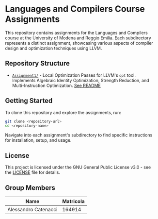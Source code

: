 # Languages and Compilers Course Assignments

This repository contains assignments for the Languages and Compilers course at the University of Modena and Reggio Emilia. Each subdirectory represents a distinct assignment, showcasing various aspects of compiler design and optimization techniques using LLVM.

## Repository Structure

- [`Assignment1/`](Assignment1/) - Local Optimization Passes for LLVM's `opt` tool. Implements Algebraic Identity Optimization, Strength Reduction, and Multi-Instruction Optimization. [See README](Assignment1/README.md)

## Getting Started

To clone this repository and explore the assignments, run:

```bash
git clone <repository-url>
cd <repository-name>
```

Navigate into each assignment's subdirectory to find specific instructions for installation, setup, and usage.

## License

This project is licensed under the GNU General Public License v3.0 - see the [LICENSE](LICENSE) file for details.


## Group Members
| Name  | Matricola |
|-------|-----------|
|Alessandro Catenacci | 164914 |
